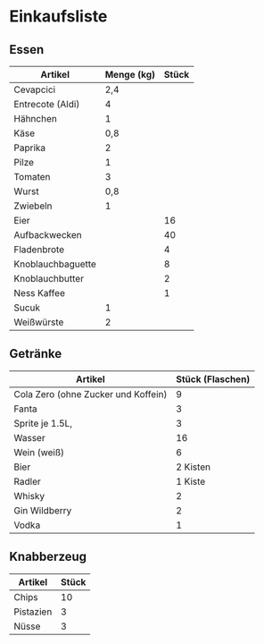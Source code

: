 # Einkaufsliste

## Essen

| Artikel           | Menge (kg) | Stück |
| ----------------- | ---------- | ----- |
| Cevapcici         | 2,4        |       |
| Entrecote (Aldi)  | 4          |       |
| Hähnchen          | 1          |       |
| Käse              | 0,8        |       |
| Paprika           | 2          |       |
| Pilze             | 1          |       |
| Tomaten           | 3          |       |
| Wurst             | 0,8        |       |
| Zwiebeln          | 1          |       |
| Eier              |            | 16    |
| Aufbackwecken     |            | 40    |
| Fladenbrote       |            | 4     |
| Knoblauchbaguette |            | 8     |
| Knoblauchbutter   |            | 2     |
| Ness Kaffee       |            | 1     |
| Sucuk             | 1          |       |
| Weißwürste        | 2          |       |

## Getränke

| Artikel                             | Stück (Flaschen) |
| ----------------------------------- | ---------------- |
| Cola Zero (ohne Zucker und Koffein) | 9                |
| Fanta                               | 3                |
| Sprite je 1.5L,                     | 3                |
| Wasser                              | 16               |
| Wein (weiß)                         | 6                |
| Bier                                | 2 Kisten         |
| Radler                              | 1 Kiste          |
| Whisky                              | 2                |
| Gin Wildberry                       | 2                |
| Vodka                               | 1                |

## Knabberzeug

| Artikel   | Stück |
| --------- | ----- |
| Chips     | 10    |
| Pistazien | 3     |
| Nüsse     | 3     |
